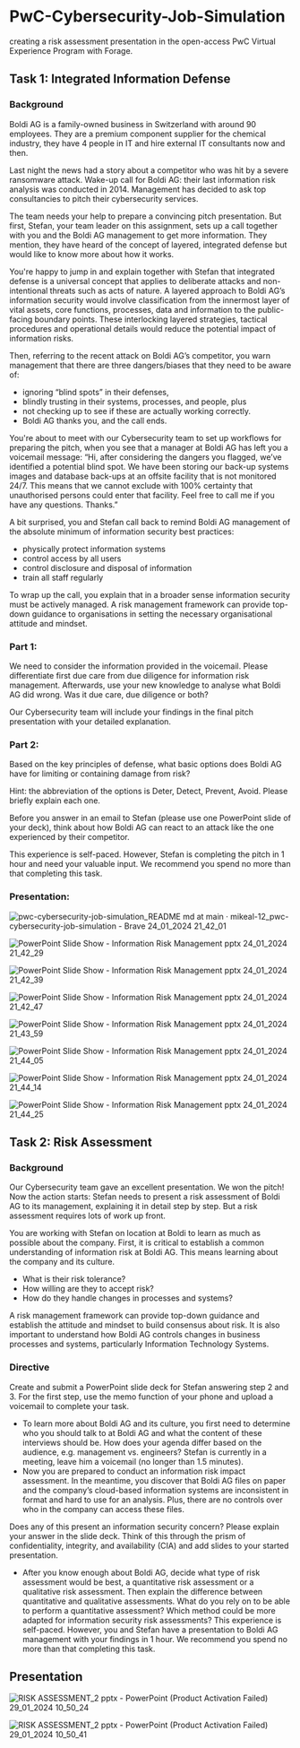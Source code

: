 # PwC-Cybersecurity-Job-Simulation
creating a risk assessment presentation in the open-access PwC Virtual Experience Program with Forage.

## Task 1: Integrated Information Defense
### Background
Boldi AG is a family-owned business in Switzerland with around 90 employees. They are a premium component supplier for the chemical industry, they have 4 people in IT and hire external IT consultants now and then.

Last night the news had a story about a competitor who was hit by a severe ransomware attack. Wake-up call for Boldi AG: their last information risk analysis was conducted in 2014. Management has decided to ask top consultancies to pitch their cybersecurity services.

The team needs your help to prepare a convincing pitch presentation. But first, Stefan, your team leader on this assignment, sets up a call together with you and the Boldi AG management to get more information. They mention, they have heard of the concept of layered, integrated defense but would like to know more about how it works.

You're happy to jump in and explain together with Stefan that integrated defense is a universal concept that applies to deliberate attacks and non-intentional threats such as acts of nature. A layered approach to Boldi AG’s information security would involve classification from the innermost layer of vital assets, core functions, processes, data and information to the public-facing boundary points. These interlocking layered strategies, tactical procedures and operational details would reduce the potential impact of information risks.

Then, referring to the recent attack on Boldi AG’s competitor, you warn management that there are three dangers/biases that they need to be aware of:

- ignoring “blind spots” in their defenses,
- blindly trusting in their systems, processes, and people, plus
- not checking up to see if these are actually working correctly.
- Boldi AG thanks you, and the call ends.

You're about to meet with our Cybersecurity team to set up workflows for preparing the pitch, when you see that a manager at Boldi AG has left you a voicemail message:
“Hi, after considering the dangers you flagged, we’ve identified a potential blind spot. We have been storing our back-up systems images and database back-ups at an offsite facility that is not monitored 24/7. This means that we cannot exclude with 100% certainty that unauthorised persons could enter that facility. Feel free to call me if you have any questions. Thanks.”

A bit surprised, you and Stefan call back to remind Boldi AG management of the absolute minimum of information security best practices:

- physically protect information systems
- control access by all users
- control disclosure and disposal of information
- train all staff regularly

To wrap up the call, you explain that in a broader sense information security must be actively managed. A risk management framework can provide top-down guidance to organisations in setting the necessary organisational attitude and mindset.

### Part 1:
We need to consider the information provided in the voicemail. Please differentiate first due care from due diligence for information risk management. Afterwards, use your new knowledge to analyse what Boldi AG did wrong. Was it due care, due diligence or both? 

Our Cybersecurity team will include your findings in the final pitch presentation with your detailed explanation.

### Part 2:
Based on the key principles of defense, what basic options does Boldi AG have for limiting or containing damage from risk?

Hint: the abbreviation of the options is Deter, Detect, Prevent, Avoid. Please briefly explain each one.

Before you answer in an email to Stefan (please use one PowerPoint slide of your deck), think about how Boldi AG can react to an attack like the one experienced by their competitor.

This experience is self-paced. However, Stefan is completing the pitch in 1 hour and need your valuable input. We recommend you spend no more than that completing this task.

### Presentation:
![pwc-cybersecurity-job-simulation_README md at main · mikeal-12_pwc-cybersecurity-job-simulation - Brave 24_01_2024 21_42_01](https://github.com/mikeal-12/pwc-cybersecurity-job-simulation/assets/72464155/1d014629-bdf6-425f-8b7c-08427ffec4fc)

![PowerPoint Slide Show -  Information Risk Management pptx  24_01_2024 21_42_29](https://github.com/mikeal-12/pwc-cybersecurity-job-simulation/assets/72464155/1995bd95-a92c-41f6-8b36-a3ed44c779e6)

![PowerPoint Slide Show -  Information Risk Management pptx  24_01_2024 21_42_39](https://github.com/mikeal-12/pwc-cybersecurity-job-simulation/assets/72464155/eaaf0c6a-fcbf-4d0a-8b13-5edf18163474)

![PowerPoint Slide Show -  Information Risk Management pptx  24_01_2024 21_42_47](https://github.com/mikeal-12/pwc-cybersecurity-job-simulation/assets/72464155/e9dc339e-32ed-435f-a3ce-43f6334ec2ca)

![PowerPoint Slide Show -  Information Risk Management pptx  24_01_2024 21_43_59](https://github.com/mikeal-12/pwc-cybersecurity-job-simulation/assets/72464155/c85155a1-61d6-46ad-8b85-4c399b081013)

![PowerPoint Slide Show -  Information Risk Management pptx  24_01_2024 21_44_05](https://github.com/mikeal-12/pwc-cybersecurity-job-simulation/assets/72464155/8fd77972-796c-44a5-8c8c-31928060670b)

![PowerPoint Slide Show -  Information Risk Management pptx  24_01_2024 21_44_14](https://github.com/mikeal-12/pwc-cybersecurity-job-simulation/assets/72464155/a2146a56-1c2b-45e0-aca0-84c7a0c0a397)

![PowerPoint Slide Show -  Information Risk Management pptx  24_01_2024 21_44_25](https://github.com/mikeal-12/pwc-cybersecurity-job-simulation/assets/72464155/8a1dc618-068f-48af-adff-26b92d990e47)

## Task 2: Risk Assessment
### Background
Our Cybersecurity team gave an excellent presentation. We won the pitch! Now the action starts: Stefan needs to present a risk assessment of Boldi AG to its management, explaining it in detail step by step. But a risk assessment requires lots of work up front.

You are working with Stefan on location at Boldi to learn as much as possible about the company. First, it is critical to establish a common understanding of information risk at Boldi AG. This means learning about the company and its culture.

- What is their risk tolerance?
- How willing are they to accept risk?
- How do they handle changes in processes and systems?

A risk management framework can provide top-down guidance and establish the attitude and mindset to build consensus about risk. It is also important to understand how Boldi AG controls changes in business processes and systems, particularly Information Technology Systems.

### Directive
Create and submit a PowerPoint slide deck for Stefan answering step 2 and 3. For the first step, use the memo function of your phone and upload a voicemail to complete your task.

- To learn more about Boldi AG and its culture, you first need to determine who you should talk to at Boldi AG and what the content of these interviews should be. How does your agenda differ based on the audience, e.g. management vs. engineers? Stefan is currently in a meeting, leave him a voicemail (no longer than 1.5 minutes).
- Now you are prepared to conduct an information risk impact assessment. In the meantime, you discover that Boldi AG files on paper and the company’s cloud-based information systems are inconsistent in format and hard to use for an analysis. Plus, there are no controls over who in the company can access these files.

Does any of this present an information security concern? Please explain your answer in the slide deck. Think of this through the prism of confidentiality, integrity, and availability (CIA) and add slides to your started presentation.

- After you know enough about Boldi AG, decide what type of risk assessment would be best, a quantitative risk assessment or a qualitative risk assessment. Then explain the difference between quantitative and qualitative assessments. What do you rely on to be able to perform a quantitative assessment? Which method could be more adapted for information security risk assessments?
This experience is self-paced. However, you and Stefan have a presentation to Boldi AG management with your findings in 1 hour. We recommend you spend no more than that completing this task.

## Presentation


![RISK ASSESSMENT_2 pptx - PowerPoint (Product Activation Failed) 29_01_2024 10_50_24](https://github.com/mikeal-12/pwc-cybersecurity-job-simulation/assets/72464155/3314b4a9-a8aa-4f34-b671-23d6e7f26ff5)

![RISK ASSESSMENT_2 pptx - PowerPoint (Product Activation Failed) 29_01_2024 10_50_41](https://github.com/mikeal-12/pwc-cybersecurity-job-simulation/assets/72464155/ba393bed-9d48-494a-9b99-42716745a1fb)

